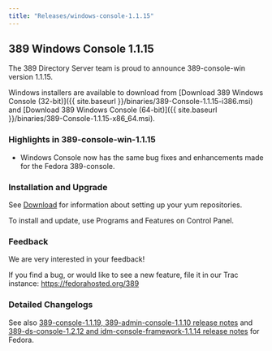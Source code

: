 ```yaml
---
title: "Releases/windows-console-1.1.15"
---
```

389 Windows Console 1.1.15
-----------------------------

The 389 Directory Server team is proud to announce 389-console-win version 1.1.15.

Windows installers are available to download from [Download 389 Windows Console (32-bit)]({{ site.baseurl }}/binaries/389-Console-1.1.15-i386.msi) and [Download 389 Windows Console (64-bit)]({{ site.baseurl }}/binaries/389-Console-1.1.15-x86_64.msi). 

### Highlights in 389-console-win-1.1.15

-   Windows Console now has the same bug fixes and enhancements made for the Fedora 389-console.

### Installation and Upgrade

See [Download](../download.html) for information about setting up your yum repositories.

To install and update, use Programs and Features on Control Panel.

### Feedback

We are very interested in your feedback!

If you find a bug, or would like to see a new feature, file it in our Trac instance: <https://fedorahosted.org/389>

### Detailed Changelogs

See also [389-console-1.1.19, 389-admin-console-1.1.10 release notes](release-console-1-1-9.html) and 
[389-ds-console-1.2.12 and idm-console-framework-1.1.14 release notes](release-ds-console-1-2-12.html) for Fedora.
